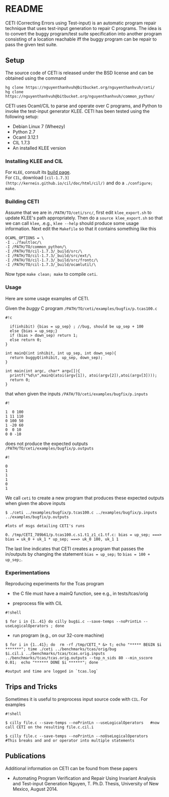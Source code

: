 # README #


CETI (Correcting Errors using Test-input) is an automatic program repair technique that uses test-input generation to repair C programs. The idea is to convert the buggy program/test suite specification into another program consisting of a location reachable iff the buggy program can be repair to pass the given test suite.


## Setup ##

The source code of CETI is released under the BSD license and can be obtained using the command 

```
hg clone https://nguyenthanhvuh@bitbucket.org/nguyenthanhvuh/ceti/
hg clone https://nguyenthanhvuh@bitbucket.org/nguyenthanhvuh/common_python/
```

CETI uses Ocaml/CIL to parse and operate over C programs, and Python to invoke the test-input generator KLEE.  CETI has been tested using the following setup:

* Debian Linux 7 (Wheezy)
* Python 2.7
* Ocaml 3.12.1
* CIL 1.7.3
* An installed KLEE version

### Installing KLEE and CIL ###

For `KLEE`, consult its [build page](http://klee.github.io/experimental/).  
For `CIL`, download `[cil-1.7.3](http://kerneis.github.io/cil/doc/html/cil/)` and do a `./configure; make`. 

### Building CETI ###
Assume that we are in `/PATH/TO/ceti/src/`, first edit `klee_export.sh` to update KLEE's path appropriately. Then do a `source klee_export.sh` so that we can call `klee`, .e.g., `klee --help` should produce some usage information.
Next edit the `Makefile` so that it contains something like this
```
OCAML_OPTIONS = \
-I ../faultloc/\
-I /PATH/TO/common_python/\
-I /PATH/TO/cil-1.7.3/_build/src/\
-I /PATH/TO/cil-1.7.3/_build/src/ext/\
-I /PATH/TO/cil-1.7.3/_build/src/frontc/\
-I /PATH/TO/cil-1.7.3/_build/ocamlutil/\
```
Now type `make clean; make` to compile `ceti`.

### Usage ###

Here are some usage examples of CETI.

Given the *buggy* C program `/PATH/TO/ceti/examples/bugfix/p.tcas100.c` 

```
#!c

  if(inhibit) {bias = up_sep} ; //bug, should be up_sep + 100                                             
  else {bias = up_sep;}
  if (bias > down_sep) return 1;
  else return 0;
}

int mainQ(int inhibit, int up_sep, int down_sep){
  return buggyQ(inhibit, up_sep, down_sep);
}

int main(int argc, char* argv[]){
  printf("%d\n",mainQ(atoi(argv[1]), atoi(argv[2]),atoi(argv[3])));
  return 0;
}
```
that when given the inputs `/PATH/TO/ceti/examples/bugfix/p.inputs`

```
#!

1  0 100
1 11 110
0 100 50
1 -20 60
0  0 10
0 0 -10
```

does not produce the expected outputs `/PATH/TO/ceti/examples/bugfix/p.outputs` 

```
#!

0 
1 
1 
1 
0
1
```
We call `ceti` to create a new program that produces these expected outputs when given the above inputs

```
$ ./ceti ../examples/bugfix/p.tcas100.c ../examples/bugfix/p.inputs ../examples/bugfix/p.outputs

#lots of msgs detailing CETI's runs

0. /tmp/CETI_789b61/p.tcas100.c.s1.t1_z1_c1.tf.c: bias = up_sep; ===> bias = uk_0 + uk_1 * up_sep; ===> uk_0 100, uk_1 1
```

The last line indicates that CETI creates a program that passes the in/outputs by changing the statement `bias = up_sep;` to `bias = 100 + up_sep;`. 

### Experimentations ###

Reproducing experiments for the Tcas program

- the C file must have a mainQ function, see e.g., in tests/tcas/orig

- preprocess file with CIL

```
#!shell

$ for i in {1..41} do cilly bug$i.c --save-temps --noPrintLn --useLogicalOperators ; done

```

- run program (e.g., on our 32-core machine)

```
$ for i in {1..41}; do  rm -rf /tmp/CETI_* &> t; echo "***** BEGIN $i *******"; time ./ceti ../benchmarks/tcas/orig/bug
$i.cil.i ../benchmarks/tcas/tcas.orig.inputs ../benchmarks/tcas/tcas.orig.outputs --top_n_sids 80 --min_sscore 0.01;  echo "****** DONE $i ******"; done                                                                          

#output and time are logged in `tcas.log`
```

## Trips and Tricks ##
Sometimes it is useful to preprocess input source code with `CIL`. For examples
```
#!shell

$ cilly file.c --save-temps --noPrintLn --useLogicalOperators   #now call CETI on the resulting file.c.cil.i

$ cilly file.c --save-temps --noPrintLn --noUseLogicalOperators   #This breaks and and or operator into multiple statements
```


## Publications ##
Additional information on CETI can be found from these papers

* Automating Program Verification and Repair Using Invariant Analysis and Test-input Generation Nguyen, T. Ph.D. Thesis, University of New Mexico, August 2014.